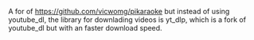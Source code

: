 A for of https://github.com/vicwomg/pikaraoke but instead of using youtube_dl, the library for downlading videos is yt_dlp, which is a fork of youtube_dl but with an faster download speed.